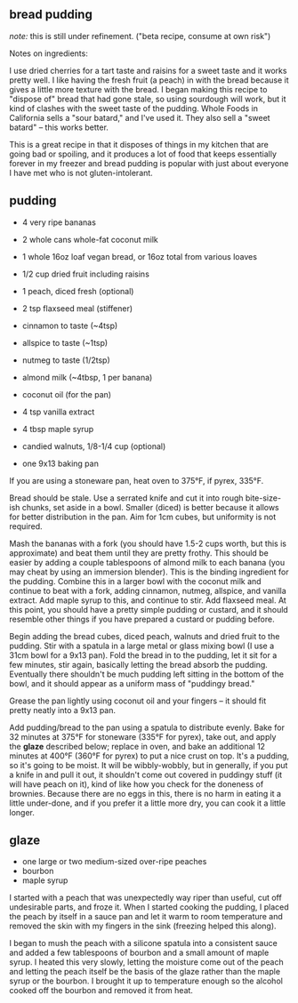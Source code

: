 bread pudding
---
*note:* this is still under refinement. ("beta recipe, consume at own risk")

Notes on ingredients:

I use dried cherries for a tart taste and raisins for a sweet taste and it works
pretty well. I like having the fresh fruit (a peach) in with the bread because it gives a little more texture with the bread. I began making this recipe to "dispose of" bread that had gone stale, so using sourdough will work, but it kind of clashes with the sweet taste of the pudding. Whole Foods in California sells a "sour batard," and I've used it. They also sell a "sweet batard" – this works better.

This is a great recipe in that it disposes of things in my kitchen that are going bad or spoiling, and it produces a lot of food that keeps essentially forever in my freezer and bread pudding is popular with just about everyone I have met who is not gluten-intolerant.

pudding
---
- 4 very ripe bananas
- 2 whole cans whole-fat coconut milk
- 1 whole 16oz loaf vegan bread, or 16oz total from various loaves
- 1/2 cup dried fruit including raisins
- 1 peach, diced fresh (optional)
- 2 tsp flaxseed meal (stiffener)
- cinnamon to taste (~4tsp)
- allspice to taste (~1tsp)
- nutmeg to taste (1/2tsp)
- almond milk (~4tbsp, 1 per banana)
- coconut oil (for the pan)
- 4 tsp vanilla extract
- 4 tbsp maple syrup
- candied walnuts, 1/8-1/4 cup (optional)

- one 9x13 baking pan

If you are using a stoneware pan, heat oven to 375°F, if pyrex, 335°F.

Bread should be stale. Use a serrated knife and cut it into rough bite-size-ish chunks, set aside in
a bowl. Smaller (diced) is better because it allows for better distribution in the pan. Aim for 1cm cubes, but uniformity is not required.

Mash the bananas with a fork (you should have 1.5-2 cups worth, but this is approximate) and beat them until they are pretty frothy. This should be easier by adding a couple tablespoons of almond milk to each banana (you may cheat by using an immersion blender). This is the binding ingredient for the pudding. Combine this in a larger bowl with the coconut milk and continue to beat with a fork, adding cinnamon, nutmeg, allspice, and vanilla extract. Add maple syrup to this, and continue to stir. Add flaxseed meal. At this point, you should have a pretty simple pudding or custard, and it should resemble other things if you have prepared a custard or pudding before.

Begin adding the bread cubes, diced peach, walnuts and dried fruit to the pudding. Stir with a spatula in a large metal or glass mixing bowl (I use a 31cm bowl for a 9x13 pan). Fold the bread in to the pudding, let it sit for a few minutes, stir again, basically letting the bread absorb the pudding. Eventually there shouldn't be much pudding left sitting in the bottom of the bowl, and it should appear as a uniform mass of "puddingy bread."

Grease the pan lightly using coconut oil and your fingers – it should fit pretty neatly into a 9x13 pan.

Add pudding/bread to the pan using a spatula to distribute evenly. Bake for 32 minutes at 375°F for stoneware (335°F for pyrex), take out, and apply the **glaze** described below; replace in oven, and bake an additional 12 minutes at 400°F (360°F for pyrex) to put a nice crust on top. It's a pudding, so it's going to be moist. It will be wibbly-wobbly, but in generally, if you put a knife in and pull it out, it shouldn't come out covered in puddingy stuff (it will have peach on it), kind of like how you check for the doneness of brownies. Because there are no eggs in this, there is no harm in eating it a little under-done, and if you prefer it a little more dry, you can cook it a little longer.

glaze
---

- one large or two medium-sized over-ripe peaches
- bourbon
- maple syrup

I started with a peach that was unexpectedly way riper than useful, cut off undesirable parts, and froze it. When I started cooking the pudding, I placed the peach by itself in a sauce pan and let it warm to room temperature and removed the skin with my fingers in the sink (freezing helped this along).

I began to mush the peach with a silicone spatula into a consistent sauce and added a few tablespoons of bourbon and a small amount of maple syrup. I heated this very slowly, letting the moisture come out of the peach and letting the peach itself be the basis of the glaze rather than the maple syrup or the bourbon. I brought it up to temperature enough so the alcohol cooked off the bourbon and removed it from heat.
